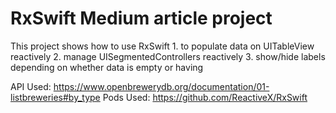 # RxSwift Medium article project

This project shows how to use RxSwift 
	1. to populate data on UITableView reactively
	2. manage UISegmentedControllers reactively
	3. show/hide labels depending on whether data is empty or having


API Used: https://www.openbrewerydb.org/documentation/01-listbreweries#by_type
Pods Used: https://github.com/ReactiveX/RxSwift
